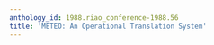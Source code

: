 ```yaml
---
anthology_id: 1988.riao_conference-1988.56
title: 'METEO: An Operational Translation System'
---
```

